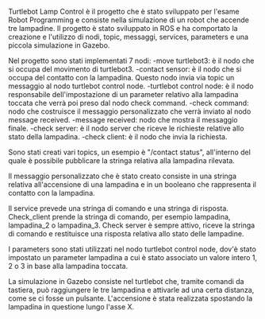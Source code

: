Turtlebot Lamp Control è il progetto che è stato sviluppato per l'esame Robot Programming e consiste nella simulazione di un robot che accende tre lampadine. 
Il progetto è stato sviluppato in ROS e ha comportato la creazione e l'utilizzo di nodi, topic, messaggi, services, parameters e una piccola simulazione in Gazebo.

Nel progetto sono stati implementati 7 nodi:
  -move turtlebot3: è il nodo che si occupa del movimento di turtlebot3.
  -contact sensor: è il nodo che si occupa del contatto con la lampadina. Questo nodo invia via topic un messaggio al nodo turtlebot control node.
  -turtlebot control node: è il nodo responsabile dell'impostazione di un parameter relativo alla lampadina toccata che verrà poi preso dal nodo check command.
  -check command: nodo che costruisce il messaggio personalizzato che verrà inviato al nodo message received.
  -message received: nodo che mostra il messaggio finale.
  -check server: è il nodo server che riceve le richieste relative allo stato della lampadina. 
  -check client: è il nodo che invia la richiesta.

Sono stati creati vari topics, un esempio è "/contact status", all'interno del quale è possibile pubblicare la stringa relativa alla lampadina rilevata.

Il messaggio personalizzato che è stato creato consiste in una stringa relativa all'accensione di una lampadina e in un booleano che rappresenta il contatto con la lampadina.

Il service prevede una stringa di comando e una stringa di risposta.
Check_client prende la stringa di comando, per esempio lampadina, lampadina_2 o lampadina_3. Check server è sempre attivo, riceve la stringa di comando e restituisce una risposta relativa allo stato delle lampadine.

I parameters sono stati utilizzati nel nodo turtlebot control node, dov'è stato impostato un parameter lampadina a cui è stato associato un valore intero 1, 2 o 3 in base alla lampadina toccata.

La simulazione in Gazebo consiste nel turtlebot che, tramite comandi da tastiera, può raggiungere le tre lampadina e attivarle ad una certa distanza, come se ci fosse un pulsante. L'accensione è stata 
realizzata spostando la lampadina in questione lungo l'asse X.
